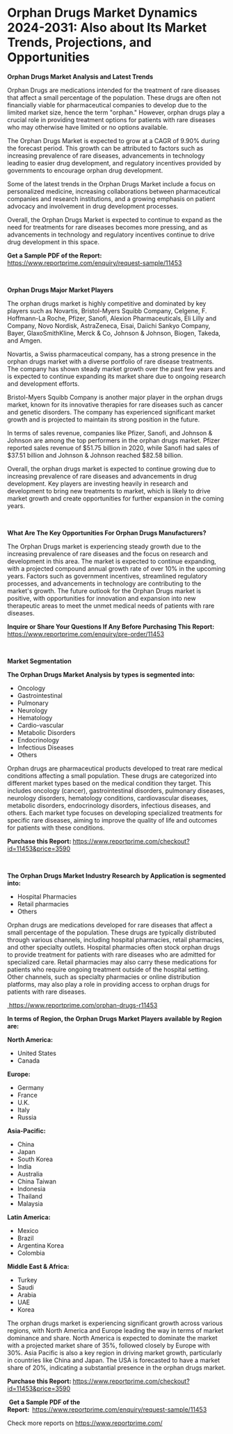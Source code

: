 <p><h1>Orphan Drugs Market Dynamics 2024-2031: Also about Its Market Trends, Projections, and Opportunities</h1></p><p><strong>Orphan Drugs Market Analysis and Latest Trends</strong></p>
<p><p>Orphan Drugs are medications intended for the treatment of rare diseases that affect a small percentage of the population. These drugs are often not financially viable for pharmaceutical companies to develop due to the limited market size, hence the term "orphan." However, orphan drugs play a crucial role in providing treatment options for patients with rare diseases who may otherwise have limited or no options available.</p><p>The Orphan Drugs Market is expected to grow at a CAGR of 9.90% during the forecast period. This growth can be attributed to factors such as increasing prevalence of rare diseases, advancements in technology leading to easier drug development, and regulatory incentives provided by governments to encourage orphan drug development.</p><p>Some of the latest trends in the Orphan Drugs Market include a focus on personalized medicine, increasing collaborations between pharmaceutical companies and research institutions, and a growing emphasis on patient advocacy and involvement in drug development processes.</p><p>Overall, the Orphan Drugs Market is expected to continue to expand as the need for treatments for rare diseases becomes more pressing, and as advancements in technology and regulatory incentives continue to drive drug development in this space.</p></p>
<p><strong>Get a Sample PDF of the Report:&nbsp;</strong> <a href="https://www.reportprime.com/enquiry/request-sample/11453">https://www.reportprime.com/enquiry/request-sample/11453</a></p>
<p>&nbsp;</p>
<p><strong>Orphan Drugs Major Market Players</strong></p>
<p><p>The orphan drugs market is highly competitive and dominated by key players such as Novartis, Bristol-Myers Squibb Company, Celgene, F. Hoffmann-La Roche, Pfizer, Sanofi, Alexion Pharmaceuticals, Eli Lilly and Company, Novo Nordisk, AstraZeneca, Eisai, Daiichi Sankyo Company, Bayer, GlaxoSmithKline, Merck & Co, Johnson & Johnson, Biogen, Takeda, and Amgen.</p><p>Novartis, a Swiss pharmaceutical company, has a strong presence in the orphan drugs market with a diverse portfolio of rare disease treatments. The company has shown steady market growth over the past few years and is expected to continue expanding its market share due to ongoing research and development efforts.</p><p>Bristol-Myers Squibb Company is another major player in the orphan drugs market, known for its innovative therapies for rare diseases such as cancer and genetic disorders. The company has experienced significant market growth and is projected to maintain its strong position in the future.</p><p>In terms of sales revenue, companies like Pfizer, Sanofi, and Johnson & Johnson are among the top performers in the orphan drugs market. Pfizer reported sales revenue of $51.75 billion in 2020, while Sanofi had sales of $37.51 billion and Johnson & Johnson reached $82.58 billion.</p><p>Overall, the orphan drugs market is expected to continue growing due to increasing prevalence of rare diseases and advancements in drug development. Key players are investing heavily in research and development to bring new treatments to market, which is likely to drive market growth and create opportunities for further expansion in the coming years.</p></p>
<p>&nbsp;</p>
<p><strong>What Are The Key Opportunities For Orphan Drugs Manufacturers?</strong></p>
<p><p>The Orphan Drugs market is experiencing steady growth due to the increasing prevalence of rare diseases and the focus on research and development in this area. The market is expected to continue expanding, with a projected compound annual growth rate of over 10% in the upcoming years. Factors such as government incentives, streamlined regulatory processes, and advancements in technology are contributing to the market's growth. The future outlook for the Orphan Drugs market is positive, with opportunities for innovation and expansion into new therapeutic areas to meet the unmet medical needs of patients with rare diseases.</p></p>
<p><strong>Inquire or Share Your Questions If Any Before Purchasing This Report:</strong> <a href="https://www.reportprime.com/enquiry/pre-order/11453">https://www.reportprime.com/enquiry/pre-order/11453</a></p>
<p>&nbsp;</p>
<p><strong>Market Segmentation</strong></p>
<p><strong>The Orphan Drugs Market Analysis by types is segmented into:</strong></p>
<p><ul><li>Oncology</li><li>Gastrointestinal</li><li>Pulmonary</li><li>Neurology</li><li>Hematology</li><li>Cardio-vascular</li><li>Metabolic Disorders</li><li>Endocrinology</li><li>Infectious Diseases</li><li>Others</li></ul></p>
<p><p>Orphan drugs are pharmaceutical products developed to treat rare medical conditions affecting a small population. These drugs are categorized into different market types based on the medical condition they target. This includes oncology (cancer), gastrointestinal disorders, pulmonary diseases, neurology disorders, hematology conditions, cardiovascular diseases, metabolic disorders, endocrinology disorders, infectious diseases, and others. Each market type focuses on developing specialized treatments for specific rare diseases, aiming to improve the quality of life and outcomes for patients with these conditions.</p></p>
<p><strong>Purchase this Report:&nbsp;</strong><a href="https://www.reportprime.com/checkout?id=11453&price=3590">https://www.reportprime.com/checkout?id=11453&price=3590</a></p>
<p>&nbsp;</p>
<p><strong>The Orphan Drugs Market Industry Research by Application is segmented into:</strong></p>
<p><ul><li>Hospital Pharmacies</li><li>Retail pharmacies</li><li>Others</li></ul></p>
<p><p>Orphan drugs are medications developed for rare diseases that affect a small percentage of the population. These drugs are typically distributed through various channels, including hospital pharmacies, retail pharmacies, and other specialty outlets. Hospital pharmacies often stock orphan drugs to provide treatment for patients with rare diseases who are admitted for specialized care. Retail pharmacies may also carry these medications for patients who require ongoing treatment outside of the hospital setting. Other channels, such as specialty pharmacies or online distribution platforms, may also play a role in providing access to orphan drugs for patients with rare diseases.</p></p>
<p><a href="https://www.reportprime.com/orphan-drugs-r11453">&nbsp;https://www.reportprime.com/orphan-drugs-r11453</a></p>
<p><strong>In terms of Region, the Orphan Drugs Market Players available by Region are:</strong></p>
<p>
    <p> <strong> North America: </strong>
        <ul>
            <li>United States</li>
            <li>Canada</li>
        </ul>
        </p> 
    <p> <strong> Europe: </strong>
        <ul>
            <li>Germany</li>
            <li>France</li>
            <li>U.K.</li>
            <li>Italy</li>
            <li>Russia</li>
        </ul>
        </p> 
    <p> <strong> Asia-Pacific: </strong>
        <ul>
            <li>China</li>
            <li>Japan</li>
            <li>South Korea</li>
            <li>India</li>
            <li>Australia</li>
            <li>China Taiwan</li>
            <li>Indonesia</li>
            <li>Thailand</li>
            <li>Malaysia</li>
        </ul>
        </p> 
    <p> <strong> Latin America: </strong>
        <ul>
            <li>Mexico</li>
            <li>Brazil</li>
            <li>Argentina Korea</li>
            <li>Colombia</li>
        </ul>
        </p> 
    <p> <strong> Middle East & Africa: </strong>
        <ul>
            <li>Turkey</li>
            <li>Saudi</li>
            <li>Arabia</li>
            <li>UAE</li>
            <li>Korea</li>
        </ul>
    </p>
    </p>
<p><p>The orphan drugs market is experiencing significant growth across various regions, with North America and Europe leading the way in terms of market dominance and share. North America is expected to dominate the market with a projected market share of 35%, followed closely by Europe with 30%. Asia Pacific is also a key region in driving market growth, particularly in countries like China and Japan. The USA is forecasted to have a market share of 20%, indicating a substantial presence in the orphan drugs market.</p></p>
<p><strong>Purchase this Report: </strong><a href="https://www.reportprime.com/checkout?id=11453&price=3590">https://www.reportprime.com/checkout?id=11453&price=3590</a></p>
<p>&nbsp;<strong>Get a Sample PDF of the Report:&nbsp;&nbsp;</strong><a href="https://www.reportprime.com/enquiry/request-sample/11453">https://www.reportprime.com/enquiry/request-sample/11453</a></p>
<p><strong></strong></p>
<p>Check more reports on <a href="https://www.reportprime.com/">https://www.reportprime.com/</a></p>